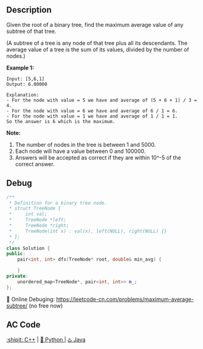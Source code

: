 ## Description

Given the root of a binary tree, find the maximum average value of any subtree of that tree.

(A subtree of a tree is any node of that tree plus all its descendants. The average value of a tree is the sum of its values, divided by the number of nodes.)

<strong>Example 1:</strong>
```
Input: [5,6,1]
Output: 6.00000
```
```
Explanation: 
- For the node with value = 5 we have and average of (5 + 6 + 1) / 3 = 4.
- For the node with value = 6 we have and average of 6 / 1 = 6.
- For the node with value = 1 we have and average of 1 / 1 = 1.
So the answer is 6 which is the maximum.
```

<strong>Note:</strong>

1. The number of nodes in the tree is between 1 and 5000.<br>
2. Each node will have a value between 0 and 100000.<br>
3. Answers will be accepted as correct if they are within 10^-5 of the correct answer.


## Debug
```cpp
/**
 * Definition for a binary tree node.
 * struct TreeNode {
 *     int val;
 *     TreeNode *left;
 *     TreeNode *right;
 *     TreeNode(int x) : val(x), left(NULL), right(NULL) {}
 * };
 */
class Solution {
public:
    pair<int, int> dfs(TreeNode* root, double& min_avg) {

    }
private:
    unordered_map<TreeNode*, pair<int, int>> m_;
};
```

🐛 Online Debuging: https://leetcode-cn.com/problems/maximum-average-subtree/ (no free now)

## AC Code
<div>
  <a href="https://github.com/Charmve/LeetCode4FLAG/tree/main/1120.%20Maximum%20Average%20Subtree/1120_maximum-average-subtree.cpp">:shipit: C++</a> | 
  <a href="https://github.com/Charmve/LeetCode4FLAG/tree/main/1120.%20Maximum%20Average%20Subtree/1120_maximum-average-subtree.py">🐍 Python </a> | 
  <a href="https://github.com/Charmve/LeetCode4FLAG/tree/main/1120.%20Maximum%20Average%20Subtree/1120_maximum-average-subtree.java">♨️ Java </a>
</div>
